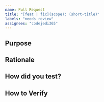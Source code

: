 ```yaml
---
name: Pull Request
title: "[feat | fix](scope): (short-title)"
labels: "needs review"
assignees: "codejedi365"
---
```


<!--
Thank you for providing a solution to make this project better!
Please fill in as much of the template below as you’re able.
-->

## Purpose

<!-- Reason for the PR (solves an issue/problem, adds a feature, etc) -->

## Rationale

<!-- How did you come to this conclusion as the solution? What was your
reasoning? What were you trying to do? -->

## How did you test?

<!-- Where are your unit tests? How did you verify this solution? -->

## How to Verify

<!-- List of steps to validate your PR -->

<!-- I prefer Test Driven Development (TDD) or BDD so ideally you have added to
the unit test suite to prove it was a problem before and now the problem is
solved -->

<!-- EXAMPLE Steps
1. Fetch this branch

   ```sh
   git remote add <fork_name> <fork_url.git>
   git fetch <fork_name>
   # start from master at base of branch
   git checkout $(git merge-base master <fork_name/branch>)
   ```

2. Grab relevant test files & pkgs

    ```sh
    git checkout <fork_name/branch> -- path/to/testfile(s)
    npm install
    ```

3. `npm test`. You will see # of tests will fail without this fix
4. Review & validate the test cases written to understand what scenarios are
   fixed.
5. Checkout the full branch to include the fix

    ```sh
    git checkout --detach <fork_name/branch>
    ```

6. Run `npm test` again. All tests will pass verifying there was no regression
   and the buggy scenarios were fixed.
-->
